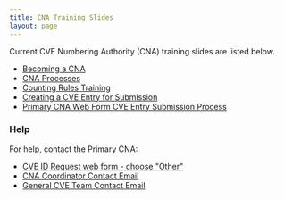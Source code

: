 ```yaml
---
title: CNA Training Slides
layout: page
---
```

        
Current CVE Numbering Authority (CNA) training slides are listed below.                 
                          
* [Becoming a CNA](/docs/cna/Becoming_a_CNA.pptx)          
* [CNA Processes](/docs/cna/CNA_Processes.pptx)      
* [Counting Rules Training](/docs/cna/CVE_Counting_Rules_Training.pptx)     
* [Creating a CVE Entry for Submission](/docs/cna/Entry_Creation.pptx)         
* [Primary CNA Web Form CVE Entry Submission Process](/docs/cna/Web_Form_Entry_Submission_Process.pptx)   

### Help
                      
For help, contact the Primary CNA:                    
                    
* [CVE ID Request web form - choose "Other"](https://cveform.mitre.org/)
* [CNA Coordinator Contact Email](mailto:cna-coordinator@mitre.org)
* [General CVE Team Contact Email](mailto:cve@mitre.org)


